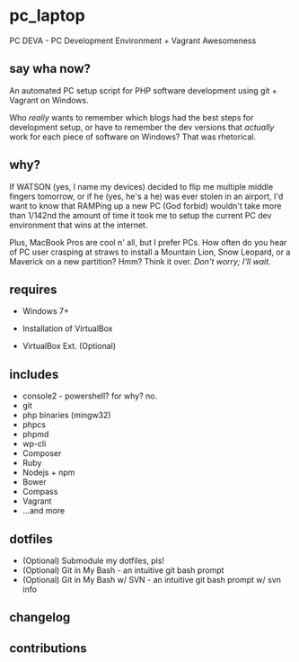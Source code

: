 # pc_laptop
PC DEVA - PC Development Environment + Vagrant Awesomeness

## say wha now?

An automated PC setup script for PHP software development using git + Vagrant on Windows.

Who _really_ wants to remember which blogs had the best steps for development setup, or have to remember the dev versions that _actually_ work for each piece of software on Windows? That was rhetorical.

## why?

If WATSON (yes, I name my devices) decided to flip me multiple middle fingers tomorrow, or if he (yes, he's a he) was ever stolen in an airport, I'd want to know that RAMPing up a new PC (God forbid) wouldn't take more than 1/142nd the amount of time it took me to setup the current PC dev environment that wins at the internet.

Plus, MacBook Pros are cool n' all, but I prefer PCs. How often do you hear of PC user crasping at straws to install a Mountain Lion, Snow Leopard, or a Maverick on a new partition? Hmm? Think it over. _Don't worry; I'll wait._

## requires

* Windows 7+

* Installation of VirtualBox
* VirtualBox Ext. (Optional)

## includes

* console2 - powershell? for why? no.
* git
* php binaries (mingw32)
* phpcs
* phpmd 
* wp-cli
* Composer
* Ruby
* Nodejs + npm
* Bower
* Compass
* Vagrant
* ...and more

## dotfiles

* (Optional) Submodule my dotfiles, pls!
* (Optional) Git in My Bash - an intuitive git bash prompt 
* (Optional) Git in My Bash w/ SVN - an intuitive git bash prompt w/ svn info

## changelog 

## contributions
